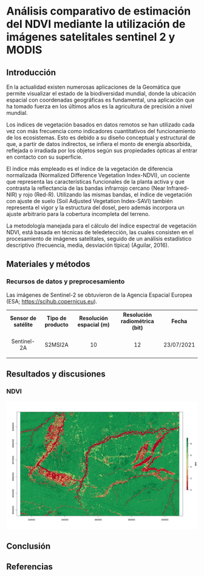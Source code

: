 # Análisis comparativo de estimación del NDVI mediante la utilización de imágenes satelitales sentinel 2 y MODIS  
## Introducción
En la actualidad existen numerosas aplicaciones de la Geomática que permite visualizar el estado de la biodiversidad mundial, donde la ubicación espacial con coordenadas geográficas es fundamental, una aplicación que ha tomado fuerza en los últimos años es la agricultura de precisión a nivel mundial.

Los índices de vegetación basados en datos remotos se han utilizado cada vez con más frecuencia como indicadores cuantitativos del funcionamiento de los ecosistemas. Esto es debido a su diseño conceptual y estructural de que, a partir de datos indirectos, se infiera el monto de energía absorbida, reflejada o irradiada por los objetos según sus propiedades ópticas al entrar en contacto con su superficie.

El índice más empleado es el índice de la vegetación de diferencia normalizada (Normalized Difference Vegetation Index-NDVI), un cociente que representa las características funcionales de la planta activa y que contrasta la reflectancia de las bandas infrarrojo cercano (Near Infrared-NIR) y rojo (Red-R). Utilizando las mismas bandas, el índice de vegetación con ajuste de suelo (Soil Adjusted Vegetation Index-SAVI) también representa el vigor y la estructura del dosel, pero además incorpora un ajuste arbitrario para la cobertura incompleta del terreno.

La metodología manejada para el cálculo del índice espectral de vegetación NDVI, está basada en técnicas de teledetección, las cuales consisten en el procesamiento de imágenes satelitales, seguido de un análisis estadístico descriptivo (frecuencia, media, desviación típica) (Aguilar, 2016).

## Materiales y métodos

### Recursos de datos y preprocesamiento
Las imágenes de Sentinel-2 se obtuvieron de la Agencia Espacial Europea (ESA; https://scihub.copernicus.eu).
<table>
<tr>
<th>Sensor de satélite</th>
<th>Tipo de producto</th>
<th>Resolución espacial (m)</th>
<th>Resolución radiométrica (bit)</th>
<th>Fecha</th>
</tr>
<tr>

<td><p align="center">Sentinel-2A</p></td>
<td><p align="center">S2MSI2A</p></td>
<td><p align="center">10</p></td>
<td><p align="center">12</p></td>
<td><p align="center">23/07/2021</p></td>
</tr>
</table>

## Resultados y discusiones

### NDVI
<p align="center">

  <img src="https://github.com/salasart/NDVI/blob/main/result/ndvi.png"/>

  </p>


## Conclusión

## Referencias





